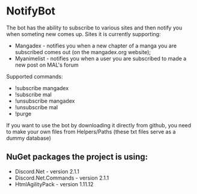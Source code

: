 # NotifyBot

The bot has the ability to subscribe to various sites and then notify you when someting new comes up. Sites it is currently supporting:

 - Mangadex - notifies you when a new chapter of a manga you are subscribed comes out (on the mangadex.org website);
 - Myanimelist - notifies you when a user you are subscribed to made a new post on MAL's forum

Supported commands:

 - !subscribe mangadex <link>
 - !subscribe mal <link>
 - !unsubscribe mangadex <link>
 - !unsubscribe mal <link>
 - !purge <amount>

If you want to use the bot by downloading it directly from github, you need to make your own files from Helpers/Paths (these txt files serve as a dummy database)

## NuGet packages the project is using:
* Discord.Net - version 2.1.1
* Discord.Net.Commands - version 2.1.1
* HtmlAgilityPack - version 1.11.12

